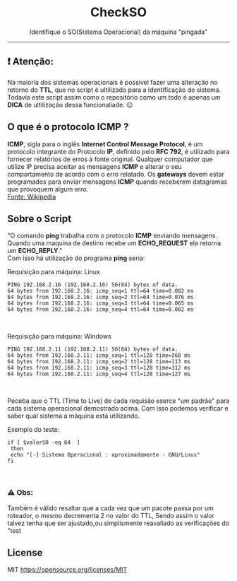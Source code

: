 <h1 align="center">CheckSO</h1>
<p align="center">Identifique o SO(Sistema Operacional) da máquina "pingada"</p>
<hr>

## :exclamation: Atenção: 

Na maioria dos sistemas operacionais é possivel fazer uma alteração no retorno do **TTL**, que no script é ultilizado para a identificação do sistema. Todavia este script assim como o repositório como um todo é apenas um **DICA** de ultilização dessa funcionaliade. :wink:

## O que é o protocolo ICMP ?
**ICMP**, sigla para o inglês **Internet Control Message Protocol**, é um protocolo integrante do Protocolo **IP**, definido pelo 
**RFC 792**, é utilizado para fornecer relatórios de erros à fonte original. Qualquer computador que utilize IP precisa aceitar as mensagens **ICMP** e alterar o seu comportamento de acordo com o erro relatado. Os **gateways** devem estar programados para enviar mensagens **ICMP** quando receberem datagramas que provoquem algum erro. <br>
[Fonte: Wikipedia](https://pt.wikipedia.org/wiki/Internet_Control_Message_Protocol)

## Sobre o Script
"O comando **ping** trabalha com o protocolo **ICMP** enviando mensagens. Quando uma maquina de destino recebe um **ECHO_REQUEST** ela retorna um **ECHO_REPLY**."
<br/>
Com isso há utilização do programa **ping** seria: <br />

Requisição para máquina: Linux
```
PING 192.168.2.16 (192.168.2.16) 56(84) bytes of data.
64 bytes from 192.168.2.16: icmp_seq=1 ttl=64 time=0.082 ms
64 bytes from 192.168.2.16: icmp_seq=2 ttl=64 time=0.076 ms
64 bytes from 192.168.2.16: icmp_seq=3 ttl=64 time=0.065 ms
64 bytes from 192.168.2.16: icmp_seq=4 ttl=64 time=0.082 ms
```
<br />

Requisição para máquina: Windows
```
PING 192.168.2.11 (192.168.2.11) 56(84) bytes of data.
64 bytes from 192.168.2.11: icmp_seq=1 ttl=128 time=368 ms
64 bytes from 192.168.2.11: icmp_seq=2 ttl=128 time=113 ms
64 bytes from 192.168.2.11: icmp_seq=3 ttl=128 time=312 ms
64 bytes from 192.168.2.11: icmp_seq=4 ttl=128 time=127 ms

```
<br />

Peceba que o TTL (Time to Live) de cada requisão exerce "um padrão" para cada sistema operacional demostrado acima. Com isso podemos verificar e saber qual sistema a máquina está utilizando.<br/>

Exemplo do teste:
```shell
if [ $valorSO -eq 64  ]
 then
 echo "[-] Sistema Operacional : aproximadamente - GNU/Linux"
fi
```

<br/>

### :warning: Obs:
Também é válido resaltar que a cada vez que um pacote passa por um roteador, o mesmo decrementa 2 no valor do TTL, Sendo assim o valor talvez tenha que ser ajustado,ou simplismente reavaliado as verificações do "test

## License
MIT <https://opensource.org/licenses/MIT>
